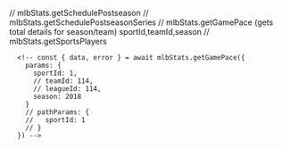 <!-- Potential homepage -->
// mlbStats.getSchedulePostseason
// mlbStats.getSchedulePostseasonSeries
// mlbStats.getGamePace (gets total details for season/team) sportId,teamId,season
// mlbStats.getSportsPlayers

      <!-- const { data, error } = await mlbStats.getGamePace({
        params: {
          sportId: 1,
          // teamId: 114,
          // leagueId: 114,
          season: 2018
        }
        // pathParams: {
        //   sportId: 1
        // }
      }) -->